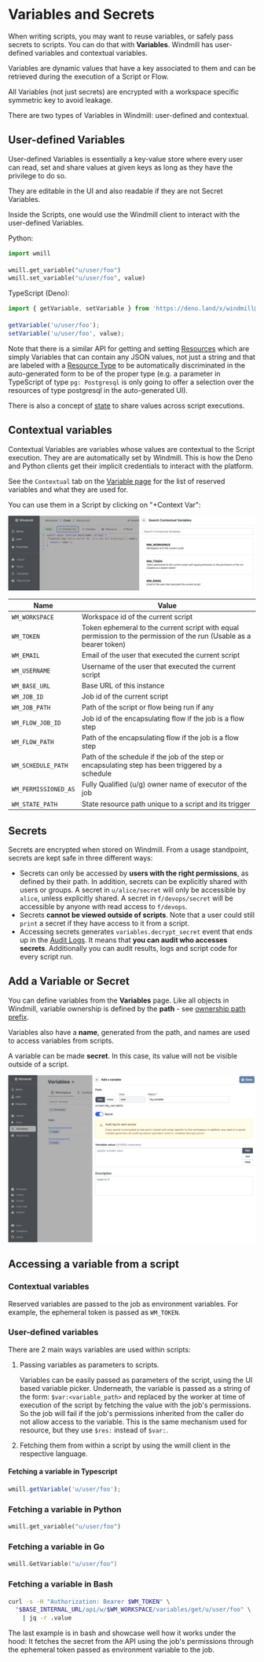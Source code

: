 # Variables and Secrets

When writing scripts, you may want to reuse variables, or safely pass secrets to
scripts. You can do that with **Variables**. Windmill has user-defined variables
and contextual variables.

Variables are dynamic values that have a key associated to them and can be retrieved during the execution of a Script or Flow.

All Variables (not just secrets) are encrypted with a workspace specific symmetric key to avoid leakage.

There are two types of Variables in Windmill: user-defined and contextual.

## User-defined Variables

User-defined Variables is essentially a key-value store where every user can
read, set and share values at given keys as long as they have the privilege to
do so.

They are editable in the UI and also readable if they are not
Secret Variables.

Inside the Scripts, one would use the Windmill client to interact with the
user-defined Variables.

Python:

```python
import wmill

wmill.get_variable("u/user/foo")
wmill.set_variable("u/user/foo", value)
```

TypeScript (Deno):

```typescript
import { getVariable, setVariable } from 'https://deno.land/x/windmill@v1.101.1/mod.ts';

getVariable('u/user/foo');
setVariable('u/user/foo', value);
```

Note that there is a similar API for getting and setting [Resources](../3_resources_and_types/index.md)
which are simply Variables that can contain any JSON values, not just a string
and that are labeled with a [Resource Type](../3_resources_and_types/index.md#create-a-resource-type) to be automatically
discriminated in the auto-generated form to be of the proper type (e.g. a
parameter in TypeScript of type `pg: Postgresql` is only going to
offer a selection over the resources of type postgresql in the auto-generated UI).

There is also a concept of [state](../../reference/index.mdx#state-and-internal-state) to share values
across script executions.

## Contextual variables

Contextual Variables are variables whose values are contextual to the Script
execution. They are are automatically set by Windmill. This is how the Deno and Python clients get their implicit
credentials to interact with the platform.

See the `Contextual` tab on the <a href="https://app.windmill.dev/variables" rel="nofollow">Variable page</a> for the list of reserved variables and what they are used for.

You can use them in a Script by clicking on "+Context Var":

![Contextual variable](./context_variables.png)

| Name                 | Value                                                                                                               |
| -------------------- | ------------------------------------------------------------------------------------------------------------------- |
| `WM_WORKSPACE`       | Workspace id of the current script                                                                                  |
| `WM_TOKEN`           | Token ephemeral to the current script with equal permission to the permission of the run (Usable as a bearer token) |
| `WM_EMAIL`           | Email of the user that executed the current script                                                                  |
| `WM_USERNAME`        | Username of the user that executed the current script                                                               |
| `WM_BASE_URL`        | Base URL of this instance                                                                                           |
| `WM_JOB_ID`          | Job id of the current script                                                                                        |
| `WM_JOB_PATH`        | Path of the script or flow being run if any                                                                         |
| `WM_FLOW_JOB_ID`     | Job id of the encapsulating flow if the job is a flow step                                                          |
| `WM_FLOW_PATH`       | Path of the encapsulating flow if the job is a flow step                                                            |
| `WM_SCHEDULE_PATH`   | Path of the schedule if the job of the step or encapsulating step has been triggered by a schedule                  |
| `WM_PERMISSIONED_AS` | Fully Qualified (u/g) owner name of executor of the job                                                             |
| `WM_STATE_PATH`      | State resource path unique to a script and its trigger                                                              |

## Secrets

Secrets are encrypted when stored on Windmill. From a usage standpoint, secrets
are kept safe in three different ways:

- Secrets can only be accessed by **users with the right permissions**, as defined
  by their path. In addition, secrets can be explicitly shared with users or
  groups. A secret in `u/alice/secret` will only be accessible by `alice`,
  unless explicitly shared. A secret in `f/devops/secret` will be accessible by anyone with read access to `f/devops`.
- Secrets **cannot be viewed outside of scripts**. Note that a user could still
  `print` a secret if they have access to it from a script.
- Accessing secrets generates `variables.decrypt_secret` event that ends up in
  the <a href="https://app.windmill.dev/audit_logs" rel="nofollow">Audit Logs</a>. It means that **you can audit who accesses secrets**. Additionally you can audit results, logs and
  script code for every script run.

## Add a Variable or Secret

You can define variables from the **Variables** page. Like all objects in
Windmill, variable ownership is defined by the **path** - see
[ownership path prefix](../../reference/index.mdx#owner).

Variables also have a **name**, generated from the path, and names are used to
access variables from scripts.

A variable can be made **secret**. In this case, its value will not be visible outside of a script.

<!-- - see [secrets security note](#secrets-security-note). -->

![Add variable](./add_variable.png)

## Accessing a variable from a script

### Contextual variables

Reserved variables are passed to the job as environment variables. For example, the ephemeral token is passed as `WM_TOKEN`.

### User-defined variables

There are 2 main ways variables are used within scripts:

1. Passing variables as parameters to scripts.

   Variables can be easily passed as parameters of the script, using the UI based variable picker. Underneath, the variable is passed as a string of the form: `$var:<variable_path>` and replaced by the worker at time of execution of the script by fetching the value with the job's permissions. So the job will fail if the job's permissions inherited from the caller do not allow access to the variable. This is the same mechanism used for resource, but they use `$res:` instead of `$var:`.

2. Fetching them from within a script by using the wmill client in the respective language.

#### Fetching a variable in Typescript

```typescript
wmill.getVariable('u/user/foo');
```

### Fetching a variable in Python

```python
wmill.get_variable("u/user/foo")
```

### Fetching a variable in Go

```go
wmill.GetVariable("u/user/foo")
```

### Fetching a variable in Bash

```bash
curl -s -H "Authorization: Bearer $WM_TOKEN" \
  "$BASE_INTERNAL_URL/api/w/$WM_WORKSPACE/variables/get/u/user/foo" \
    | jq -r .value
```

The last example is in bash and showcase well how it works under the hood: It fetches the secret from the API using the job's permissions through the ephemeral token passed as environment variable to the job.
